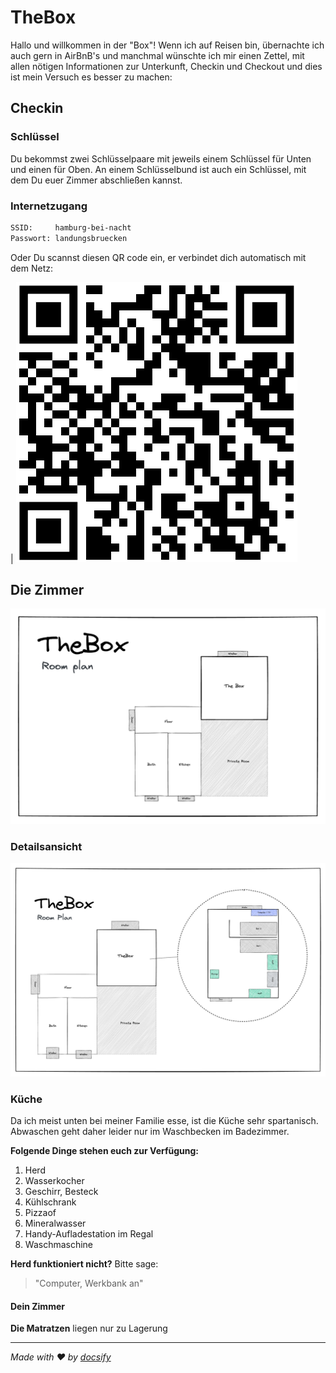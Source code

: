# TheBox

Hallo und willkommen in der "Box"! Wenn ich auf Reisen bin, übernachte ich auch gern in AirBnB's und manchmal wünschte ich mir einen Zettel, mit allen nötigen Informationen zur Unterkunft, Checkin und Checkout und dies ist mein Versuch es besser zu machen:

## Checkin

### Schlüssel

Du bekommst zwei Schlüsselpaare mit jeweils einem Schlüssel für Unten und einen für Oben. An einem Schlüsselbund ist auch ein Schlüssel, mit dem Du euer Zimmer abschließen kannst.

### Internetzugang

```txt
SSID:     hamburg-bei-nacht
Passwort: landungsbruecken
```

Oder Du scannst diesen QR code ein, er verbindet dich automatisch mit dem Netz:

| ![WiFi](assets/wlan.png)

## Die Zimmer

![Raumplan](assets/thebox-map.png)

### Detailsansicht

![Detailansicht](assets/thebox-map-detail.png)

### Küche

Da ich meist unten bei meiner Familie esse, ist die Küche sehr spartanisch. Abwaschen geht daher leider nur im Waschbecken im Badezimmer.

**Folgende Dinge stehen euch zur Verfügung:**

1. Herd
2. Wasserkocher
3. Geschirr, Besteck
4. Kühlschrank
5. Pizzaof
6. Mineralwasser
7. Handy-Aufladestation im Regal
8. Waschmaschine

**Herd funktioniert nicht?** Bitte sage:
> "Computer, Werkbank an"

#### Dein Zimmer

**Die Matratzen** liegen nur zu Lagerung

---

*Made with ❤️ by [docsify](https://docsify.js.org/)*
